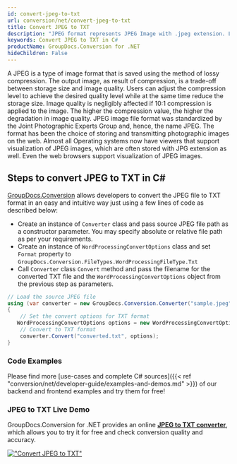 ```yaml
---
id: convert-jpeg-to-txt
url: conversion/net/convert-jpeg-to-txt
title: Convert JPEG to TXT
description: "JPEG format represents JPEG Image with .jpeg extension. Learn how to convert JPEG to TXT file programmatically in C# language using GroupDocs.Conversion for .NET library."
keywords: Convert JPEG to TXT in C#
productName: GroupDocs.Conversion for .NET
hideChildren: False
---
```


A JPEG is a type of image format that is saved using the method of lossy compression. The output image, as result of compression, is a trade-off between storage size and image quality. Users can adjust the compression level to achieve the desired quality level while at the same time reduce the storage size. Image quality is negligibly affected if 10:1 compression is applied to the image.  The higher the compression value, the higher the degradation in image quality. JPEG image file format was standardized by the Joint Photographic Experts Group and, hence, the name JPEG. The format has been the choice of storing and transmitting photographic images on the web. Almost all Operating systems now have viewers that support visualization of JPEG images, which are often stored with JPG extension as well. Even the web browsers support visualization of JPEG images.

## Steps to convert JPEG to TXT in C#

[GroupDocs.Conversion](https://products.groupdocs.com/conversion/net) allows developers to convert the JPEG file to TXT format in an easy and intuitive way just using a few lines of code as described below:

* Create an instance of `Converter` class and pass source JPEG file path as a constructor parameter. You may specify absolute or relative file path as per your requirements. 
* Create an instance of `WordProcessingConvertOptions` class and set `Format` property to `GroupDocs.Conversion.FileTypes.WordProcessingFileType.Txt`
* Call `Converter` class `Convert` method and pass the filename for the converted TXT file and the `WordProcessingConvertOptions` object from the previous step as parameters.

```csharp
// Load the source JPEG file
using (var converter = new GroupDocs.Conversion.Converter("sample.jpeg"))
{
    // Set the convert options for TXT format
   WordProcessingConvertOptions options = new WordProcessingConvertOptions { Format = GroupDocs.Conversion.FileTypes.WordProcessingFileType.Txt };
    // Convert to TXT format
    converter.Convert("converted.txt", options);
}
```

### Code Examples

Please find more [use-cases and complete C# sources]({{< ref "conversion/net/developer-guide/examples-and-demos.md" >}}) of our backend and frontend examples and try them for free!

### JPEG to TXT Live Demo

GroupDocs.Conversion for .NET provides an online [**JPEG to TXT converter**](https://products.groupdocs.app/conversion/jpeg-to-txt), which allows you to try it for free and check conversion quality and accuracy.

[!["Convert JPEG to TXT"](conversion/net/images/convert-to-txt/convert-jpeg-to-txt.png)](https://products.groupdocs.app/conversion/jpeg-to-txt)